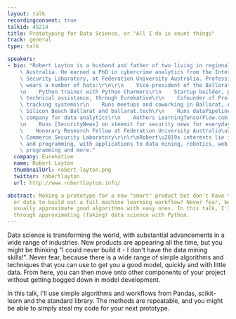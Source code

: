 ```yaml
---
layout: talk
recordingconsent: true
talkid: 45214
title: Prototyping for Data Science, or "All I do is count things"
track: general
type: talk

speakers:
- bio: "Robert Layton is a husband and father of two living in regional Western Victoria,\
    \ Australia. He earned a PhD in cybercrime analytics from the Internet Commerce\
    \ Security Laboratory, at Federation University Australia. Professionally, he\
    \ wears a number of hats:\r\n\r\n    Vice-president of the Ballarat Hackerspace\r\
    \n    Python trainer with Python Charmers\r\n    Startup builder, predominately\
    \ technical assistance, through Eurekative\r\n    Cofounder of Pro-tekt vehicle\
    \ tracking systems\r\n    Runs meetups and coworking in Ballarat, Australia through\
    \ Silicon Beach Ballarat and ballarat.tech\r\n    Runs dataPipeline, a consultancy\
    \ company for data analytics\r\n    Authors LearningTensorFlow.com and LearningBlockchains.com\r\
    \n    Runs [SecurityNews] on steemit for security news for everyday people\r\n\
    \    Honorary Research Fellow at Federation University Australia\u2019s Internet\
    \ Commerce Security Laboratory\r\n\r\nRobert\u2019s interests lie in data analytics\
    \ and programming, with applications to data mining, robotics, web application\
    \ programming and more."
  company: Eurekative
  name: Robert Layton
  thumbnailUrl: robert-layton.png
  twitter: robertlayton
  url: http://www.robertlayton.info/

abstract: Making a prototype for a new "smart" product but don't have the time, resources
  or data to build out a full machine learning workflow? Never fear, because you can
  usually approximate good algorithms with easy ones. In this talk, I'll guide you
  through approximating (faking) data science with Python.
---
```

Data science is transforming the world, with substantial advancements in a wide range of industries. New products are appearing all the time, but you might be thinking "I could never build it - I don't have the data mining skills!". Never fear, because there is a wide range of simple algorithms and techniques that you can use to get you a good model, quickly and with little data. From here, you can then move onto other components of your project without getting bogged down in model development.

In this talk, I'll use simple algorithms and workflows from Pandas, scikit-learn and the standard library. The methods are repeatable, and you might be able to simply steal my code for your next prototype.
